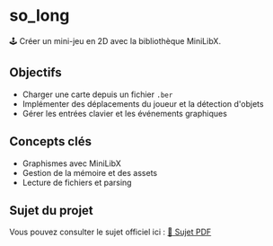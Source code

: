 # so_long

🕹️ Créer un mini-jeu en 2D avec la bibliothèque MiniLibX.

## Objectifs
- Charger une carte depuis un fichier `.ber`
- Implémenter des déplacements du joueur et la détection d'objets
- Gérer les entrées clavier et les événements graphiques

## Concepts clés
- Graphismes avec MiniLibX
- Gestion de la mémoire et des assets
- Lecture de fichiers et parsing


## Sujet du projet
Vous pouvez consulter le sujet officiel ici : [📑 Sujet PDF](./so_long.subject.pdf)
